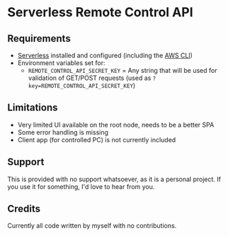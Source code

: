 # Serverless Remote Control API

## Requirements

- [Serverless](https://serverless.com/framework/docs/providers/aws/guide/quick-start/) installed and configured (including the [AWS CLI](https://docs.aws.amazon.com/cli/latest/userguide/installing.html))
- Environment variables set for:
  - `REMOTE_CONTROL_API_SECRET_KEY` = Any string that will be used for validation of GET/POST requests (used as `?key=REMOTE_CONTROL_API_SECRET_KEY`)

## Limitations

- Very limited UI available on the root node, needs to be a better SPA
- Some error handling is missing
- Client app (for controlled PC) is not currently included

## Support

This is provided with no support whatsoever, as it is a personal project. If you use it for something, I'd love to hear from you.

## Credits

Currently all code written by myself with no contributions.